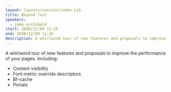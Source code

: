 ```yaml
---
layout: layouts/session/index.njk
title: Beyond fast
speakers:
  - jake-archibald
start: 2020/12/09 11:25
end: 2020/12/09 11:35
description: A whirlwind tour of new features and proposals to improve the performance of your pages.
---
```


A whirlwind tour of new features and proposals to improve the performance of your pages. Including:

- Content visibility
- Font metric override descriptors
- Bf-cache
- Portals
